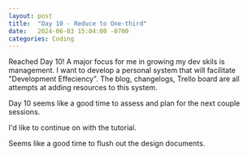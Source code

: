 ```yaml
---
layout: post
title:  "Day 10 - Reduce to One-third"
date:   2024-06-03 15:04:00 -0700
categories: Coding
---
```


Reached Day 10! A major focus for me in growing my dev skils is management. I want to develop a personal system that will facilitate "Development Effeciency".
The blog, changelogs, Trello board are all attempts at adding resources to this system. 

Day 10 seems like a good time to assess and plan for the next couple sessions.

I'd like to continue on with the tutorial.

Seems like a good time to flush out the design documents.

